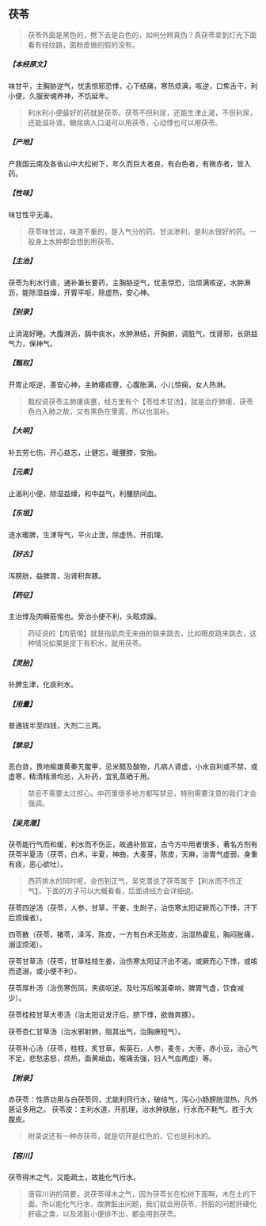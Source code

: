 ## 茯苓

> 茯苓外面是黑色的，劈下去是白色的，如何分辨真伪？真茯苓拿到灯光下面看有经纹路，面粉皮做的假的没有。

##### 【本经原文】
味甘平，主胸胁逆气，忧恚惊邪恐悸，心下结痛，寒热烦满，咳逆，口焦舌干，利小便，久服安魂养神，不饥延年。

> 利水利小便最好的药就是茯苓。茯苓不但利尿，还能生津止渴，不但利尿，还能滋补肾。糖尿病人口渴可以用茯苓，心动悸也可以用茯苓。

##### 【产地】
产我国云南及各省山中大松树下，年久而巨大者良，有白色者，有微赤者，皆入药。
##### 【性味】
味甘性平无毒。

> 茯苓味甘淡，味道不重的，是入气分的药。甘淡渗利，是利水很好的药。一般身上水肿都会想到用茯苓。

##### 【主治】
茯苓为利水行痰，通补兼长要药，主胸胁逆气，忧恚惊恐，治烦满咳逆，水肿淋沥，能除湿益燥，开胃平呕，除虚热，安心神。
##### 【别录】
止消渴好睡。大腹淋沥，膈中痰水，水肿淋结，开胸腑，调脏气，伐肾邪，长阴益气力，保神气。
##### 【甄权】
开胃止呕逆，善安心神，主肺痿痰壅，心腹胀满，小儿惊痫，女人热淋。

> 甄权说茯苓主肺痿痰壅，经方里有个【苓桂术甘汤】，就是治疗肺痿，茯苓色白入肺之故，又有黑色在里面，所以也滋补。

##### 【大明】
补五劳七伤，开心益志，止健忘，暖腰膝，安胎。
##### 【元素】
止渴利小便，除湿益燥，和中益气，利腰脐间血。
##### 【东垣】
逐水暖脾，生津导气，平火止泄，除虚热，开肌理。
##### 【好古】
泻膀胱，益脾胃，治肾积奔豚。
##### 【药征】
主治悸及肉瞬筋惕也。旁治小便不利，头眩烦躁。

> 药征说的【肉筋惕】就是指肌肉无来由的跳来跳去，比如眼皮跳来跳去，这种情况如果是皮下有积水，就用茯苓。

##### 【灵胎】
补脾生津，化痰利水。
##### 【用量】
普通钱半至四钱，大剂二三两。
##### 【禁忌】
恶白敛，畏地榆雄黄秦艽鳖甲，忌米醋及酸物，凡病人肾虚，小水自利或不禁，或虚寒，精清精滑均忌，入补药，宜乳蒸晒干用。

> 禁忌不需要太过担心。中药里很多地方都写禁忌，特别需要注意的我们才会强调。

##### 【吴克潜】
茯苓能行气而和缓，利水而不伤正，故通补皆宜，古今方中用者很多，著名方剂有茯苓半夏汤（茯苓，白术，半夏，神曲，大麦芽，陈皮，天麻，治胃气虚弱，身重有痰，恶心欲吐）。

> 西药排水的同时呢，会伤到正气，吴克潜说了茯苓属于【利水而不伤正气】。下面的方子可以大概看看，后面讲经方会详细说。

茯苓四逆汤（茯苓，人参，甘草，干姜，生附子，治伤寒太阳证厥而心下悸，汗下后烦燥者）。

四苓散（茯苓，猪苓，泽泻，陈皮，一方有白术无陈皮，治湿热霍乱，胸闷胀痛，溺涩烦渴）。

茯苓甘草汤（茯苓，甘草桂枝生姜，治伤寒太阳证汗出不渴，或厥而心下悸，或咳而遗溺，或小便不利）。

茯苓厚朴汤（治伤寒伤风，夹痰呕逆。及吐泻后喉涎牵响，脾胃气虚，饮食减少）。

茯苓桂枝甘草大枣汤（治太阳证发汗后，脐下悸，欲做奔豚）。

茯苓杏仁甘草汤（治水邪射肺，阻其出气，治胸痹短气）。

茯苓补心汤（茯苓，桂枝，炙甘草，紫英石，人参，麦冬，大枣，赤小豆，治心气不足，悲愁恚怒，烦热，面黄衄血，喉痛舌强，妇人气血两虚）等。

##### 【附录】
赤茯苓：性质功用与白茯苓同，尤能利窍行水，破结气，泻心小肠膀胱湿热，凡外感证多用之。
茯苓皮：主利水道，开肌理，治水肿肤胀，行水而不耗气，胜于大腹皮。

> 附录说还有一种赤茯苓，就是切开是红色的，它也是利水的。

##### 【容川】
茯苓得木之气，又能疏土，故能化气行水。

> 唐容川讲的简要，说茯苓得木之气，因为茯苓长在松树下面啊，木在土的下面，所以能化气行水，故脾脏出问题，我们就会用茯苓，肝脏的问题肝硬化肝癌之类，以及肾脏小便排不出，都会用到茯苓。